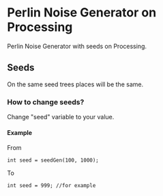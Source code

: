 # Perlin Noise Generator on Processing
Perlin Noise Generator with seeds on Processing.

## Seeds
On the same seed trees places will be the same. 

### How to change seeds? 
Change "seed" variable to your value.

#### Example

From 
```Processing
int seed = seedGen(100, 1000);
```
To
```Processing
int seed = 999; //for example
```